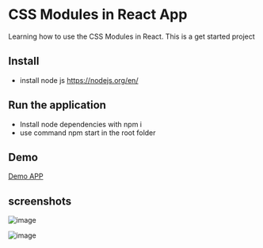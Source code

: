 # CSS Modules in React App

Learning how to use the CSS Modules in React.
This is a get started project

## Install

- install node js https://nodejs.org/en/

## Run the application
- Install node dependencies with npm i
- use command npm start in the root folder 

## Demo
[Demo APP](https://denmarksdev.github.io/css-modules-with-react/)

## screenshots
![image](https://user-images.githubusercontent.com/31458051/159642123-e5651a0c-820d-4540-bbc7-728989817844.png)

![image](https://user-images.githubusercontent.com/31458051/159642252-902427cf-1813-4527-b48a-1af628fc709f.png)

